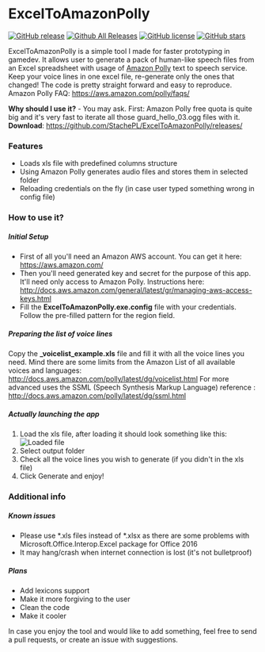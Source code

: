 # ExcelToAmazonPolly
[![GitHub release](https://img.shields.io/github/release/StachePL/ExcelToAmazonPolly.svg)]() [![Github All Releases](https://img.shields.io/github/downloads/StachePL/ExcelToAmazonPolly/ExcelToAmazonPolly.zip.svg)]() [![GitHub license](https://img.shields.io/badge/license-MIT-blue.svg)](https://raw.githubusercontent.com/SpoinkyNL/Artemis/master/LICENSE) [![GitHub stars](https://img.shields.io/github/stars/StachePL/ExcelToAmazonPolly.svg)](https://github.com/SpoinkyNL/Artemis/stargazers)

ExcelToAmazonPolly is a simple tool I made for faster prototyping in gamedev. It allows user to generate a pack of human-like speech files from an Excel spreadsheet with usage of [Amazon Polly](http://docs.aws.amazon.com/polly/latest/dg/how-text-to-speech-works.html) text to speech service. Keep your voice lines in one excel file, re-generate only the ones that changed! The code is pretty straight forward and easy to reproduce.
Amazon Polly FAQ: https://aws.amazon.com/polly/faqs/

**Why should I use it?** - You may ask.
First: Amazon Polly free quota is quite big and it's very fast to iterate all those guard_hello_03.ogg files with it.
**Download**: https://github.com/StachePL/ExcelToAmazonPolly/releases/

### Features
 - Loads xls file with predefined columns structure
 - Using Amazon Polly generates audio files and stores them in selected folder
 - Reloading credentials on the fly (in case user typed something wrong in config file)

### How to use it?
##### Initial Setup
 - First of all you'll need an Amazon AWS account. You can get it here: https://aws.amazon.com/
 - Then you'll need generated key and secret for the purpose of this app. It'll need only access to Amazon Polly.  Instructions here: http://docs.aws.amazon.com/general/latest/gr/managing-aws-access-keys.html 
 - Fill the **ExcelToAmazonPolly.exe.config** file with your credentials. Follow the pre-filled pattern for the region field.

##### Preparing the list of voice lines
Copy the **_voicelist_example.xls** file and fill it with all the voice lines you need. Mind there are some limits from the Amazon
List of all available voices and languages: http://docs.aws.amazon.com/polly/latest/dg/voicelist.html
For more advanced uses the SSML (Speech Synthesis Markup Language) reference : http://docs.aws.amazon.com/polly/latest/dg/ssml.html
##### Actually launching the app
 1. Load the xls file, after loading it should look something like this: ![Loaded file](https://i.imgur.com/oDdT39J.png)
 2. Select output folder
 3. Check all the voice lines you wish to generate (if you didn't in the xls file)
 4. Click Generate and enjoy!

### Additional info
##### Known issues
 - Please use *.xls files instead of *.xlsx as there are some problems with Microsoft.Office.Interop.Excel package for Office 2016
 - It may hang/crash when internet connection is lost (it's not bulletproof)

##### Plans
 - Add lexicons support
 - Make it more forgiving to the user
 - Clean the code
 - Make it cooler
 
In case you enjoy the tool and would like to add something, feel free to send a pull requests, or create an issue with suggestions.


